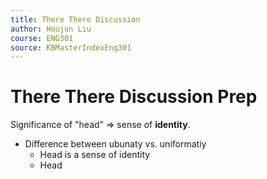 ```yaml
---
title: There There Discussion
author: Houjun Liu
course: ENG301
source: KBMasterIndexEng301
---
```


# There There Discussion Prep
Significance of "head" => sense of **identity**.

* Difference between ubunaty vs. uniformatiy
  * Head is a sense of identity
  * Head 
